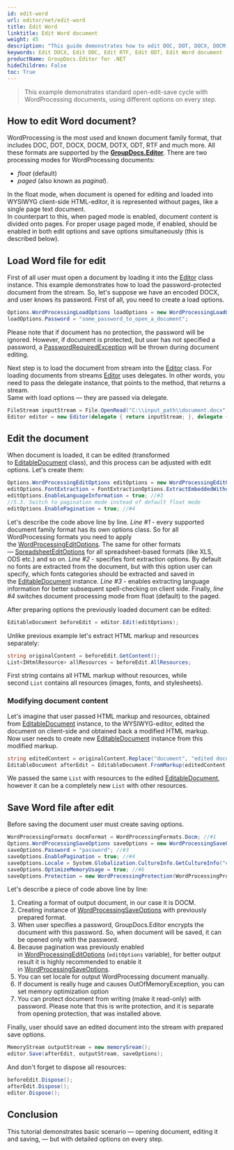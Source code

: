 ```yaml
---
id: edit-word
url: editor/net/edit-word
title: Edit Word 
linktitle: Edit Word document
weight: 45
description: "This guide demonstrates how to edit DOC, DOT, DOCX, DOCM, DOTX, ODT, RTF documents with font extraction, different pagination modes and many other powerful features of GroupDocs.Editor for .NET."
keywords: Edit DOCX, Edit DOC, Edit RTF, Edit ODT, Edit Word document
productName: GroupDocs.Editor for .NET
hideChildren: False
toc: True
---
```

> This example demonstrates standard open-edit-save cycle with WordProcessing documents, using different options on every step.

## How to edit Word document?

WordProcessing is the most used and known document family format, that includes DOC, DOT, DOCX, DOCM, DOTX, ODT, RTF and much more. All these formats are supported by the [**GroupDocs.Editor**](https://products.groupdocs.com/editor/net).
There are two processing modes for WordProcessing documents:

* *float* (default)
* *paged* (also known as *paginal*).

In the float mode, when document is opened for editing and loaded into WYSIWYG client-side HTML-editor, it is represented without pages, like a single page text document.  
In counterpart to this, when paged mode is enabled, document content is divided onto pages. For proper usage paged mode, if enabled, should be enabled in both edit options and save options simultaneously (this is described below).

## Load Word file for edit

First of all user must open a document by loading it into the [Editor](https://apireference.groupdocs.com/net/editor/groupdocs.editor/editor) class instance. This example demonstrates how to load the password-protected document from the stream. So, let's suppose we have an encoded DOCX, and user knows its password. First of all, you need to create a load options.

```csharp
Options.WordProcessingLoadOptions loadOptions = new WordProcessingLoadOptions();
loadOptions.Password = "some_password_to_open_a_document";
```

Please note that if document has no protection, the password will be ignored. However, if document is protected, but user has not specified a password, a [PasswordRequiredException](https://apireference.groupdocs.com/net/editor/groupdocs.editor/passwordrequiredexception) will be thrown during document editing.

Next step is to load the document from stream into the [Editor](https://apireference.groupdocs.com/net/editor/groupdocs.editor/editor) class. For loading documents from streams [Editor](https://apireference.groupdocs.com/net/editor/groupdocs.editor/editor) uses delegates. In other words, you need to pass the delegate instance, that points to the method, that returns a stream.   
Same with load options — they are passed via delegate.

```csharp
FileStream inputStream = File.OpenRead("C:\\input_path\\document.docx");
Editor editor = new Editor(delegate { return inputStream; }, delegate { return loadOptions; });
```

## Edit the document

When document is loaded, it can be edited (transformed to [EditableDocument](https://apireference.groupdocs.com/net/editor/groupdocs.editor/editabledocument) class), and this process can be adjusted with edit options. Let's create them:

```csharp
Options.WordProcessingEditOptions editOptions = new WordProcessingEditOptions(); //#1
editOptions.FontExtraction = FontExtractionOptions.ExtractEmbeddedWithoutSystem; //#2
editOptions.EnableLanguageInformation = true; //#3
//5.3. Switch to pagination mode instead of default float mode
editOptions.EnablePagination = true; //#4
```

Let's describe the code above line by line.
*Line #1* - every supported document family format has its own options class. So for all WordProcessing formats you need to apply the [WordProcessingEditOptions](https://apireference.groupdocs.com/net/editor/groupdocs.editor.options/wordprocessingeditoptions). The same for other formats — [SpreadsheetEditOptions](https://apireference.groupdocs.com/net/editor/groupdocs.editor.options/spreadsheeteditoptions) for all spreadsheet-based formats (like XLS, ODS etc.) and so on.
*Line #2* - specifies font extraction options. By default no fonts are extracted from the document, but with this option user can specify, which fonts categories should be extracted and saved in the [EditableDocument](https://apireference.groupdocs.com/net/editor/groupdocs.editor/editabledocument) instance.
*Line #3* - enables extracting language information for better subsequent spell-checking on client side. Finally, *line #4* switches document processing mode from float (default) to the paged.

After preparing options the previously loaded document can be edited:

```csharp
EditableDocument beforeEdit = editor.Edit(editOptions);
```

Unlike previous example let's extract HTML markup and resources separately:

```csharp
string originalContent = beforeEdit.GetContent();
List<IHtmlResource> allResources = beforeEdit.AllResources;
```

First string contains all HTML markup without resources, while second `List` contains all resources (images, fonts, and stylesheets).

### Modifying document content

Let's imagine that user passed HTML markup and resources, obtained from [EditableDocument](https://apireference.groupdocs.com/net/editor/groupdocs.editor/editabledocument) instance, to the WYSIWYG-editor, edited the document on client-side and obtained back a modified HTML markup.   
Now user needs to create new [EditableDocument](https://apireference.groupdocs.com/net/editor/groupdocs.editor/editabledocument) instance from this modified markup.

```csharp
string editedContent = originalContent.Replace("document", "edited document");
EditableDocument afterEdit = EditableDocument.FromMarkup(editedContent, allResources);
```

We passed the same `List` with resources to the edited [EditableDocument](https://apireference.groupdocs.com/net/editor/groupdocs.editor/editabledocument), however it can be a completely new `List` with other resources.

## Save Word file after edit

Before saving the document user must create saving options.

```csharp
WordProcessingFormats docmFormat = WordProcessingFormats.Docm; //#1
Options.WordProcessingSaveOptions saveOptions = new WordProcessingSaveOptions(docmFormat); //#2
saveOptions.Password = "password"; //#3
saveOptions.EnablePagination = true; //#4
saveOptions.Locale = System.Globalization.CultureInfo.GetCultureInfo("en-US"); //#5
saveOptions.OptimizeMemoryUsage = true; //#6
saveOptions.Protection = new WordProcessingProtection(WordProcessingProtectionType.ReadOnly, "write_password"); //#7
```

Let's describe a piece of code above line by line:

1. Creating a format of output document, in our case it is DOCM.
2. Creating instance of [WordProcessingSaveOptions](https://apireference.groupdocs.com/net/editor/groupdocs.editor.options/wordprocessingsaveoptions) with previously prepared format.
3. When user specifies a password, GroupDocs.Editor encrypts the document with this password. So, when document will be saved, it can be opened only with the password.
4. Because pagination was previously enabled in [WordProcessingEditOptions](https://apireference.groupdocs.com/net/editor/groupdocs.editor.options/wordprocessingeditoptions) (`editOptions` variable), for better output result it is highly recommended to enable it in [WordProcessingSaveOptions](https://apireference.groupdocs.com/net/editor/groupdocs.editor.options/wordprocessingsaveoptions).
5. You can set locale for output WordProcessing document manually.
6. If document is really huge and causes OutOfMemoryException, you can set memory optimization option
7. You can protect document from writing (make it read-only) with password. Please note that this is write protection, and it is separate from opening protection, that was installed above.

Finally, user should save an edited document into the stream with prepared save options.

```csharp
MemoryStream outputStream = new memorySream();
editor.Save(afterEdit, outputStream, saveOptions);
```

And don't forget to dispose all resources:

```csharp
beforeEdit.Dispose();
afterEdit.Dispose();
editor.Dispose();
```

## Conclusion

This tutorial demonstrates basic scenario — opening document, editing it and saving, — but with detailed options on every step.
